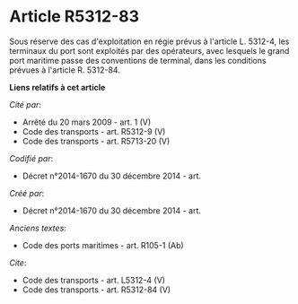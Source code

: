 # Article R5312-83

Sous réserve des cas d'exploitation en régie prévus à l'article L. 5312-4, les terminaux du port sont exploités par des
opérateurs, avec lesquels le grand port maritime passe des conventions de terminal, dans les conditions prévues à l'article
R. 5312-84.

**Liens relatifs à cet article**

_Cité par_:

  - Arrêté du 20 mars 2009 - art. 1 (V)
  - Code des transports - art. R5312-9 (V)
  - Code des transports - art. R5713-20 (V)

_Codifié par_:

  - Décret n°2014-1670 du 30 décembre 2014 - art.

_Créé par_:

  - Décret n°2014-1670 du 30 décembre 2014 - art.

_Anciens textes_:

  - Code des ports maritimes - art. R105-1 (Ab)

_Cite_:

  - Code des transports - art. L5312-4 (V)
  - Code des transports - art. R5312-84 (V)
